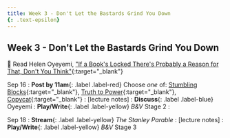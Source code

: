 ```yaml
---
title: Week 3 - Don't Let the Bastards Grind You Down
{: .text-epsilon}
---
```


## Week 3 - Don't Let the Bastards Grind You Down

📖 Read Helen Oyeyemi, ["If a Book's Locked There's Probably a Reason for That, Don't You Think"](ws297y/assets/pdfs/oyeyemi_if_a_book_is_locked.pdf){:target="_blank"}   

Sep 16
: **Post by 11am**{: .label .label-red} Choose *one* of: [Stumbling Blocks](https://visforvali.github.io/ws297y/prompts/#stumbling-blocks){:target="_blank"}, [Truth to Power](https://visforvali.github.io/ws297y/prompts/#truth-to-power){:target="_blank"}, [Copycat](https://visforvali.github.io/ws297y/prompts/#copycat){:target="_blank"}
  : [lecture notes]
: **Discuss**{: .label .label-blue} Oyeyemi
: **Play/Write**{: .label .label-yellow} *B&V* Stage 2
  : &nbsp;
  
Sep 18
: **Stream**{: .label .label-yellow} *The Stanley Parable*
  : [lecture notes]
: **Play/Write**{: .label .label-yellow} *B&V* Stage 3